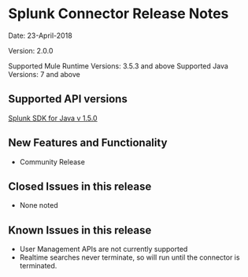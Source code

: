 Splunk Connector Release Notes
=====================================

Date: 23-April-2018

Version: 2.0.0

Supported Mule Runtime Versions: 3.5.3 and above
Supported Java Versions: 7 and above

Supported API versions
----------------------
[Splunk SDK for Java v 1.5.0](http://dev.splunk.com/view/java-sdk/SP-CAAAECN)


New Features and Functionality
------------------------------

* Community Release

Closed Issues in this release
-----------------------------

* None noted

Known Issues in this release
----------------------------

* User Management APIs are not currently supported
* Realtime searches never terminate, so will run until the connector is terminated.